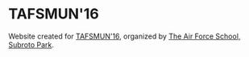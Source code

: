 # TAFSMUN'16
Website created for [TAFSMUN'16](htttp://facebook.com/tafsmun), organized by [The Air Force School, Subroto Park](http://tafssp.com). 